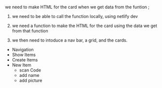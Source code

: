 we need to make HTML for the card when we get data from the funtion ;

1. we need to be able to call the function locally, using netlify dev
2. we need a function to make the HTML for the card using the data we get from that function

3. we then need to intoduce a nav bar, a grid, and the cards.

- Navigation
- Show Items
- Create Items
- New Item
  - scan Code
  - add name
  - add picture
